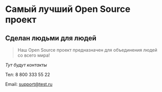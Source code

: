 # Самый лучший Open Source проект

## Сделан людьми для людей

> Наш Open Source проект предназначен для объединения людей со всего мира!

_Тут будут контакты_
  
 Тел: 8 800 333 55 22
 
Email: support@test.ru
